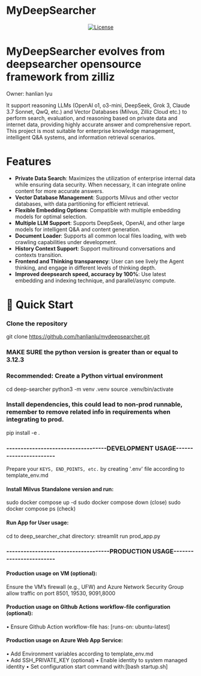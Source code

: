 # MyDeepSearcher
<div align="center">
  
[![License](https://img.shields.io/badge/License-Apache%202.0-blue.svg)](https://opensource.org/licenses/Apache-2.0)

</div>

# MyDeepSearcher evolves from deepsearcher opensource framework from zilliz
Owner: hanlian lyu

It support reasoning LLMs (OpenAI o1, o3-mini, DeepSeek, Grok 3, Claude 3.7 Sonnet, QwQ, etc.) and Vector Databases (Milvus, Zilliz Cloud etc.) to perform search, evaluation, and reasoning based on private data and internet data, providing highly accurate answer and comprehensive report. 
This project is most suitable for enterprise knowledge management, intelligent Q&A systems, and information retrieval scenarios.

# Features

- **Private Data Search**: Maximizes the utilization of enterprise internal data while ensuring data security. When necessary, it can integrate online content for more accurate answers.
- **Vector Database Management**: Supports Milvus and other vector databases, with data partitioning for efficient retrieval.
- **Flexible Embedding Options**: Compatible with multiple embedding models for optimal selection.
- **Multiple LLM Support**: Supports DeepSeek, OpenAI, and other large models for intelligent Q&A and content generation.
- **Document Loader**: Supports all common local files loading, with web crawling capabilities under development.
- **History Context Support**: Support multiround conversations and contexts transition.
- **Frontend and Thinking transparency**: User can see lively the Agent thinking, and engage in different levels of thinking depth.
- **Improved deepsearch speed, accuracy by 100%**: Use latest embedding and indexing technique, and parallel/async compute.


# 📖 Quick Start

### Clone the repository
git clone https://github.com/hanlianlu/mydeepsearcher.git

### MAKE SURE the python version is greater than or equal to 3.12.3
### Recommended: Create a Python virtual environment
cd deep-searcher
python3 -m venv .venv
source .venv/bin/activate

### Install dependencies, this could lead to non-prod runnable, remember to remove related info in requirements when integrating to prod.
pip install -e .


### -----------------------------------DEVELOPMENT USAGE-----------------------

Prepare your `KEYS, END_POINTS, etc.` by creating '.env' file according to template_env.md

#### Install Milvus Standalone version and run:
sudo docker compose up -d
sudo docker compose down (close)
sudo docker compose ps (check)
#### Run App for User usage:
cd to deep_searcher_chat directory:
streamlit run prod_app.py


### ------------------------------------PRODUCTION USAGE------------------------


#### Production usage on VM (optional):
Ensure the VM’s firewall (e.g., UFW) and Azure Network Security Group allow traffic on port 8501, 19530, 9091,8000

#### Production usage on GIthub Actions workflow-file configuration (optional):
• Ensure Github Action workflow-file has: [runs-on: ubuntu-latest] 

#### Production usage on Azure Web App Service:
• Add Environment variables according to template_env.md  
• Add SSH_PRIVATE_KEY (optional)
• Enable identity to system managed identity
• Set configuration start command with:[bash startup.sh]






